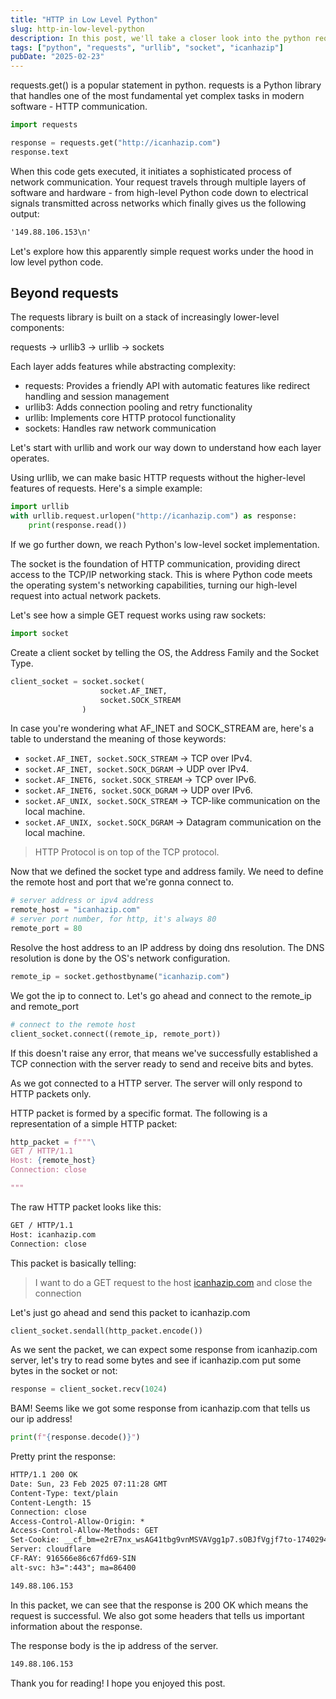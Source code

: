```yaml
---
title: "HTTP in Low Level Python"
slug: http-in-low-level-python
description: In this post, we'll take a closer look into the python requests library and how it works under the hood.
tags: ["python", "requests", "urllib", "socket", "icanhazip"]
pubDate: "2025-02-23"
---
```


requests.get() is a popular statement in python. requests is a Python library that handles one of the most fundamental yet complex tasks in modern software - HTTP communication.


```python
import requests

response = requests.get("http://icanhazip.com")
response.text
```


When this code gets executed, it initiates a sophisticated process of network communication. Your request travels through multiple layers of software and hardware - from high-level Python code down to electrical signals transmitted across networks which finally gives us the following output:

```txt
'149.88.106.153\n'
```

Let's explore how this apparently simple request works under the hood in low level python code.

## Beyond requests

The requests library is built on a stack of increasingly lower-level components:

requests → urllib3 → urllib → sockets

Each layer adds features while abstracting complexity:

- requests: Provides a friendly API with automatic features like redirect handling and session management
- urllib3: Adds connection pooling and retry functionality
- urllib: Implements core HTTP protocol functionality
- sockets: Handles raw network communication

Let's start with urllib and work our way down to understand how each layer operates.

Using urllib, we can make basic HTTP requests without the higher-level features of requests. Here's a simple example:

```python
import urllib
with urllib.request.urlopen("http://icanhazip.com") as response:
    print(response.read())
```

If we go further down, we reach Python's low-level socket implementation.

The socket is the foundation of HTTP communication, providing direct access to the TCP/IP networking stack. This is where Python code meets the operating system's networking capabilities, turning our high-level request into actual network packets.

Let's see how a simple GET request works using raw sockets:

```python
import socket
```

Create a client socket by telling the OS, the Address Family and the Socket Type.

```python
client_socket = socket.socket(
					socket.AF_INET,
					socket.SOCK_STREAM
				)
```

In case you're wondering what AF_INET and SOCK_STREAM are, here's a table to understand the meaning of those keywords:

- `socket.AF_INET, socket.SOCK_STREAM` → TCP over IPv4.
- `socket.AF_INET, socket.SOCK_DGRAM` → UDP over IPv4.
- `socket.AF_INET6, socket.SOCK_STREAM` → TCP over IPv6.
- `socket.AF_INET6, socket.SOCK_DGRAM` → UDP over IPv6.
- `socket.AF_UNIX, socket.SOCK_STREAM` → TCP-like communication on the local machine.
- `socket.AF_UNIX, socket.SOCK_DGRAM` → Datagram communication on the local machine.


> HTTP Protocol is on top of the TCP protocol.


Now that we defined the socket type and address family. We need to define the remote host and port that we're gonna connect to.

```python
# server address or ipv4 address
remote_host = "icanhazip.com"
# server port number, for http, it's always 80
remote_port = 80
```

Resolve the host address to an IP address by doing dns resolution. The DNS resolution is done by the OS's network configuration.

```python
remote_ip = socket.gethostbyname("icanhazip.com")
```

We got the ip to connect to. Let's go ahead and connect to the remote_ip and remote_port

```python
# connect to the remote host
client_socket.connect((remote_ip, remote_port))
```

If this doesn't raise any error, that means we've successfully established a TCP connection with the server ready to send and receive bits and bytes.

As we got connected to a HTTP server. The server will only respond to HTTP packets only.

HTTP packet is formed by a specific format. The following is a representation of a simple HTTP packet:

```python
http_packet = f"""\
GET / HTTP/1.1
Host: {remote_host}
Connection: close

"""
```

The raw HTTP packet looks like this:

```txt
GET / HTTP/1.1
Host: icanhazip.com
Connection: close

```

This packet is basically telling:

> I want to do a GET request to the host [icanhazip.com](http://icanhazip.com) and close the connection

Let's just go ahead and send this packet to icanhazip.com

```python
client_socket.sendall(http_packet.encode())
```

As we sent the packet, we can expect some response from icanhazip.com server, let's try to read some bytes and see if icanhazip.com put some bytes in the socket or not:

```python
response = client_socket.recv(1024)
```

BAM! Seems like we got some response from icanhazip.com that tells us our ip address!

```python
print(f"{response.decode()}")
```

Pretty print the response:

```txt
HTTP/1.1 200 OK
Date: Sun, 23 Feb 2025 07:11:28 GMT
Content-Type: text/plain
Content-Length: 15
Connection: close
Access-Control-Allow-Origin: *
Access-Control-Allow-Methods: GET
Set-Cookie: __cf_bm=e2rE7nx_wsAG41tbg9vnMSVAVgg1p7.sOBJfVgjf7to-1740294688-1.0.1.1-Zr32vyZF4KGcC3PqCSLzPOCDpNxKQ6qu2VQNwNIyln6St7LPhaqUfYVbL3Ne41UqVfZBC.VSbUOrdGbaWhCk.Q; path=/; expires=Sun, 23-Feb-25 07:41:28 GMT; domain=.icanhazip.com; HttpOnly
Server: cloudflare
CF-RAY: 916566e86c67fd69-SIN
alt-svc: h3=":443"; ma=86400

149.88.106.153
```

In this packet, we can see that the response is 200 OK which means the request is successful. We also got some headers that tells us important information about the response.

The response body is the ip address of the server.

```txt
149.88.106.153
```


Thank you for reading! I hope you enjoyed this post.
